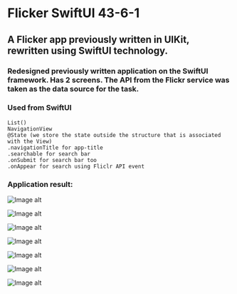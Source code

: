 # Flicker SwiftUI 43-6-1

## A Flicker app previously written in UIKit, rewritten using SwiftUI technology.

### Redesigned previously written application on the SwiftUI framework. Has 2 screens. The API from the Flickr service was taken as the data source for the task.

### Used from SwiftUI
```
List()
NavigationView
@State (we store the state outside the structure that is associated with the View)
.navigationTitle for app-title
.searchable for search bar
.onSubmit for search bar too
.onAppear for search using Fliclr API event
```

### Application result:

![Image alt](https://github.com/pozitr0n/Flicker-SwiftUI-43-6-1/raw/main/images/Pic1.png)

![Image alt](https://github.com/pozitr0n/Flicker-SwiftUI-43-6-1/raw/main/images/Pic2.png)

![Image alt](https://github.com/pozitr0n/Flicker-SwiftUI-43-6-1/raw/main/images/Pic3.png)

![Image alt](https://github.com/pozitr0n/Flicker-SwiftUI-43-6-1/raw/main/images/Pic4.png)

![Image alt](https://github.com/pozitr0n/Flicker-SwiftUI-43-6-1/raw/main/images/Pic5.png)

![Image alt](https://github.com/pozitr0n/Flicker-SwiftUI-43-6-1/raw/main/images/Pic6.png)

![Image alt](https://github.com/pozitr0n/Flicker-SwiftUI-43-6-1/raw/main/images/Pic7.png)
